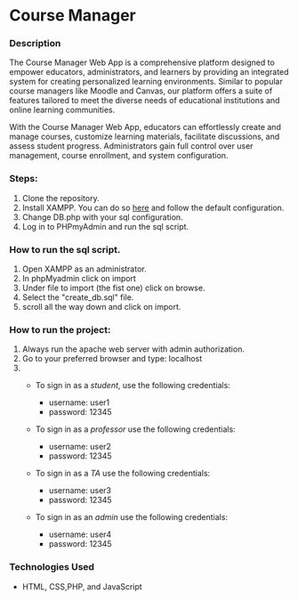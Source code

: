 # Course Manager

### Description

The Course Manager Web App is a comprehensive platform designed to empower educators, administrators, and learners by providing an integrated system for creating personalized learning environments. Similar to popular course managers like Moodle and Canvas, our platform offers a suite of features tailored to meet the diverse needs of educational institutions and online learning communities.

With the Course Manager Web App, educators can effortlessly create and manage courses, customize learning materials, facilitate discussions, and assess student progress. Administrators gain full control over user management, course enrollment, and system configuration.

### Steps:

1. Clone the repository.
2. Install XAMPP. You can do so [here](https://www.apachefriends.org/download.html) and follow the default configuration.
3. Change DB.php with your sql configuration.
4. Log in to PHPmyAdmin and run the sql script.

### How to run the sql script.

1. Open XAMPP as an administrator. 
2. In phpMyadmin click on import
3. Under file to import (the fist one) click on browse.
4. Select the "create_db.sql" file.
5. scroll all the way down and click on import.

### How to run the project:

1. Always run the apache web server with admin authorization.
2. Go to your preferred browser and type: localhost
3. 
    - To sign in as a *student*, use the following credentials:
        - username: user1
        - password: 12345

    - To sign in as a *professor* use the following credentials:
        - username: user2
        - password: 12345

    - To sign in as a *TA* use the following credentials:
        - username: user3
        - password: 12345
    
    - To sign in as an *admin* use the following credentials:
        - username: user4
        - password: 12345

### Technologies Used

- HTML, CSS,PHP, and JavaScript


